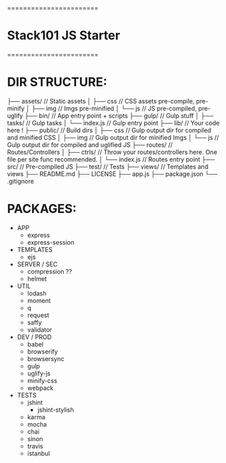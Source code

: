 =======================
# Stack101 JS Starter #
=======================

DIR STRUCTURE:
=======================
├── assets/       // Static assets
│   ├── css         // CSS assets pre-compile, pre-minify
│   ├── img         // Imgs pre-minified
│   └── js          // JS pre-compiled, pre-uglify
├── bin/            // App entry point + scripts
├── gulp/  // Gulp stuff
│   ├── tasks/      // Gulp tasks
│   └── index.js    // Gulp entry point
├── lib/          // Your code here !
├── public/       // Build dirs
│   ├── css         // Gulp output dir for compiled and minified CSS
│   ├── img         // Gulp output dir for minified Imgs
│   └── js          // Gulp output dir for compiled and uglified JS
├── routes/       // Routes/Controllers
│   ├── ctrls/      // Throw your routes/controllers here. One file per site func recommended.
│   └── index.js    // Routes entry point
├── src/          // Pre-compiled JS
├── test/         // Tests
├── views/        // Templates and views
├── README.md
├── LICENSE
├── app.js
├── package.json
└── .gitignore

PACKAGES:
=======================
+ APP
  + express
  + express-session
+ TEMPLATES
  + ejs
+ SERVER / SEC
  + compression ??
  + helmet
+ UTIL
  + lodash
  + moment
  + q
  + request
  + saffy
  + validator
+ DEV / PROD
  + babel
  + browserify
  + browsersync
  + gulp
  + uglify-js
  + minify-css
  + webpack
+ TESTS
  + jshint
    + jshint-stylish
  + karma
  + mocha
  + chai
  + sinon
  + travis
  + istanbul



